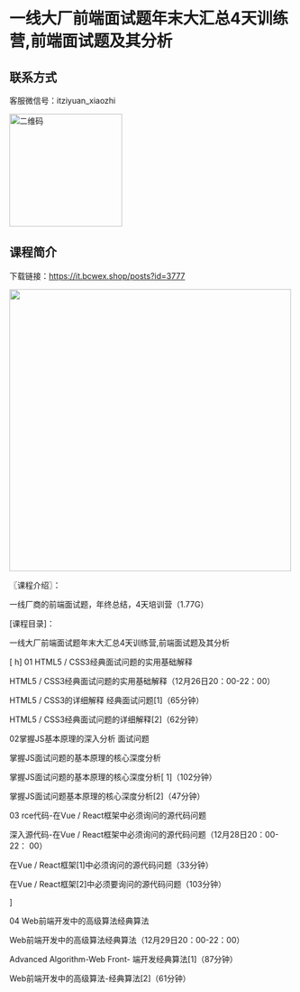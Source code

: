 # 一线大厂前端面试题年末大汇总4天训练营,前端面试题及其分析

## 联系方式

客服微信号：itziyuan_xiaozhi

<img src="https://ziyuanyun.oss-cn-guangzhou.aliyuncs.com/common/20240614073449/666b82192834a.jpg" width="200" height="200" alt="二维码">

## 课程简介

下载链接：https://it.bcwex.shop/posts?id=3777

<img src="https://ziyuanyun.oss-cn-guangzhou.aliyuncs.com/yun/20240515185330/6644942a5b681.jpg" width="500" alt="">

  〖课程介绍〗：

 一线厂商的前端面试题，年终总结，4天培训营（1.77G）

 [课程目录]：

 一线大厂前端面试题年末大汇总4天训练营,前端面试题及其分析



 [ h] 01 HTML5 / CSS3经典面试问题的实用基础解释

 HTML5 / CSS3经典面试问题的实用基础解释（12月26日20：00-22：00）

 HTML5 / CSS3的详细解释 经典面试问题[1]（65分钟）

 HTML5 / CSS3经典面试问题的详细解释[2]（62分钟）

 02掌握JS基本原理的深入分析 面试问题

 掌握JS面试问题的基本原理的核心深度分析

 掌握JS面试问题的基本原理的核心深度分析[ 1]（102分钟）

 掌握JS面试问题基本原理的核心深度分析[2]（47分钟）

 03 rce代码-在Vue / React框架中必须询问的源代码问题

 深入源代码-在Vue / React框架中必须询问的源代码问题（12月28日20：00-22： 00）

 在Vue / React框架[1]中必须询问的源代码问题（33分钟）

 在Vue / React框架[2]中必须要询问的源代码问题（103分钟）

 ]

 04 Web前端开发中的高级算法经典算法

 Web前端开发中的高级算法经典算法（12月29日20：00-22：00）

 Advanced Algorithm-Web Front- 端开发经典算法[1]（87分钟）

 Web前端开发中的高级算法-经典算法[2]（61分钟）

  